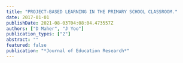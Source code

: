 ```yaml
---
title: "PROJECT-BASED LEARNING IN THE PRIMARY SCHOOL CLASSROOM."
date: 2017-01-01
publishDate: 2021-08-03T04:08:04.473557Z
authors: ["D Maher", "J Yoo"]
publication_types: ["2"]
abstract: ""
featured: false
publication: "*Journal of Education Research*"
---
```


